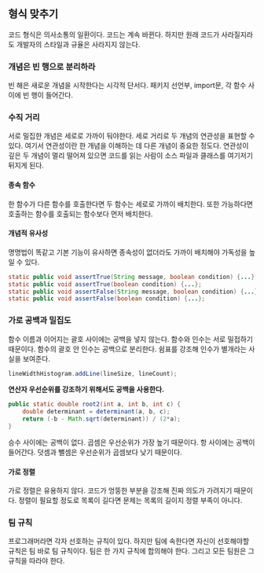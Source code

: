 ## 형식 맞추기

코드 형식은 의사소통의 일환이다. 코드는 계속 바뀐다. 하지만 원래 코드가 사라질지라도 개발자의 스타일과 규율은 사라지지 않는다.

### 개념은 빈 행으로 분리하라

빈 해은 새로운 개념을 시작한다는 시각적 단서다. 패키지 선언부, import문, 각 함수 사이에 빈 행이 들어간다.

### 수직 거리

서로 밀집한 개념은 세로로 가까이 둬야한다. 세로 거리로 두 개념의 연관성을 표현할 수 있다. 여기서 연관성이란 한 개념을 이해하는 데 다른 개념이 중요한 정도다. 연관성이 깊은 두 개념이 멀리 떨어져 있으면 코드를 읽는 사람이 소스 파일과 클래스를 여기저기 뒤지게 된다.

#### 종속 함수

한 함수가 다른 함수를 호출한다면 두 함수는 세로로 가까이 배치한다. 또한 가능하다면 호출하는 함수를 호출되는 함수보다 먼저 배치한다.

#### 개념적 유사성

명명법이 똑같고 기본 기능이 유사하면 종속성이 없더라도 가까이 배치해야 가독성을 높일 수 있다.

```java
static public void assertTrue(String message, boolean condition) {...};
static public void assertTrue(boolean condition) {...};
static public void assertFalse(String message, boolean condition) {...};
static public void assertFalse(boolean condition) {...};
```

### 가로 공백과 밀집도

함수 이름과 이어지는 괄호 사이에는 공백을 넣지 않는다. 함수와 인수는 서로 밀접하기 때문이다. 함수의 괄호 안 인수는 공백으로 분리한다. 쉼표를 강조해 인수가 별개라는 사실을 보여준다.

```java
lineWidthHistogram.addLine(lineSize, lineCount);
```

**연산자 우선순위를 강조하기 위해서도 공백을 사용한다.**

```java
public static double root2(int a, int b, int c) {
    double determinant = determinant(a, b, c);
    return (-b - Math.sqrt(determinant)) / (2*a);
}
```

승수 사이에는 공백이 없다. 곱셈은 우선순위가 가장 높기 때문이다. 항 사이에는 공백이 들어간다. 덧셈과 뺄셈은 우선순위가 곱셈보다 낮기 때문이다.

#### 가로 정렬

가로 정렬은 유용하지 않다. 코드가 엉뚱한 부분을 강조해 진짜 의도가 가려지기 때문이다. 정렬이 필요할 정도로 목록이 길다면 문제는 목록의 길이지 정렬 부족이 아니다.

### 팀 규칙

프로그래머라면 각자 선호하는 규칙이 있다. 하지만 팀에 속한다면 자신이 선호해야할 규칙은 팀 바로 팀 규칙이다. 팀은 한 가지 규칙에 합의해야 한다. 그리고 모든 팀원은 그 규칙을 따라야 한다.


